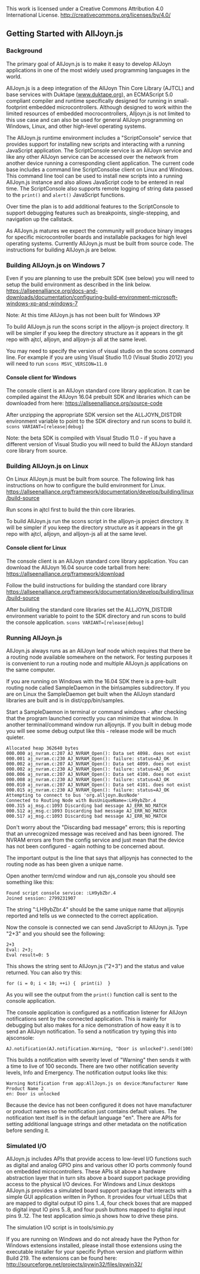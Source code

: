 This work is licensed under a Creative Commons Attribution 4.0 International License.
http://creativecommons.org/licenses/by/4.0/

## Getting Started with AllJoyn.js

### Background
The primary goal of AllJoyn.js is to make it easy to develop AllJoyn applications in one of the most widely used programming languages in the world.

AllJoyn.js is a deep integration of the AllJoyn Thin Core Library (AJTCL) and base services with Duktape (www.duktape.org), an ECMAScript 5.0 compliant compiler and runtime specifically designed for running in small-footprint embedded microcontrollers. Although designed to work within the limited resources of embedded mocrocontrollers, Alljoyn.js is not limited to this use case and can also be used for general AllJoyn programming on Windows, Linux, and other high-level operating systems.

The AllJoyn.js runtime environment includes a "ScriptConsole" service that provides support for installing new scripts and interacting with a running JavaScript application. The ScriptConsole service is an AllJoyn service and like any other AllJoyn service can be accessed over the network from another device running a corresponding client application. The current code base includes a command line ScriptConsolse client on Linux and Windows. This command line tool can be used to install new scripts into a running AllJoyn.js instance and also allows JavaScript code to be entered in real time. The ScriptConsole also supports remote logging of string data passed to the `print()` and `alert()` JavaScript functions.

Over time the plan is to add additional features to the ScriptConsole to support debugging features such as breakpoints, single-stepping, and navigation up the callstack.

As AllJoyn.js matures we expect the community will produce binary images for specific microcontroller boards and installable packages for high level operating systems. Currently AllJoyn.js must be built from source code. The instructions for building AllJoyn.js are below.

### Building AllJoyn.js on Windows 7
Even if you are planning to use the prebuilt SDK (see below) you will need to setup the build environment as described in the link below.
https://allseenalliance.org/docs-and-downloads/documentation/configuring-build-environment-microsoft-windows-xp-and-windows-7

Note:  At this time AllJoyn.js has not been built for Windows XP

To build AllJoyn.js run the scons script in the alljoyn-js project directory. It will be simpler if you keep the directory structure as it appears in the git repo with ajtcl, alljoyn, and alljoyn-js all at the same level.

You may need to specify the version of visual studio on the scons command line. For example if you are using Visual Studio 11.0 (Visual Studio 2012) you will need to run `scons MSVC_VERSION=11.0`

#### Console client for Windows
The console client is an AllJoyn standard core library application. It can be compiled against the AllJoyn 16.04 prebuilt SDK and libraries which can be downloaded from here:
https://allseenalliance.org/source-code

After unzipping the appropriate SDK version set the ALLJOYN_DISTDIR environment variable to point to the SDK directory and run scons to build it.
`scons VARIANT=[release|debug]`

Note: the beta SDK is compiled with Visual Studio 11.0 - if you have a different version of Visual Studio you will need to build the AllJoyn standard core library from source.

### Building AllJoyn.js on Linux
On Linux AllJoyn.js must be built from source. The following link has instructions on how to configure the build environment for Linux.
https://allseenalliance.org/framework/documentation/develop/building/linux/build-source

Run scons in ajtcl first to build the thin core libraries.

To build AllJoyn.js run the scons script in the alljoyn-js project directory. It will be simpler if you keep the directory structure as it appears in the git repo with ajtcl, alljoyn, and alljoyn-js all at the same level.

#### Console client for Linux
The console client is an AllJoyn standard core library application. You can download the AllJoyn 16.04 source code tarball from here:
https://allseenalliance.org/framework/download

Follow the build instructions for building the standard core library
https://allseenalliance.org/framework/documentation/develop/building/linux/build-source

After building the standard core libraries set the ALLJOYN_DISTDIR environment variable to point to the SDK directory and run scons to build the console application.
`scons VARIANT=[release|debug]`

### Running AllJoyn.js
AllJoyn.js always runs as an AllJoyn leaf node which requires that there be a routing node available somewhere on the network. For testing purposes it is convenient to run a routing node and multiple AllJoyn.js applications on the same computer.

If you are running on Windows with the 16.04 SDK there is a pre-built routing node called SampleDaemon in the bin\samples subdirectory. If you are on Linux the SampleDaemon get built when the AllJoyn standard libraries are built and is in dist/cpp/bin/samples.

Start a SampleDaemon in terminal or command windows - after checking that the program launched correctly you can minimize that window.  In another terminal/command window run alljoynjs. If you built in debug mode you will see some debug output like this - release mode will be much quieter.

```
Allocated heap 362640 bytes
000.000 aj_nvram.c:207 AJ_NVRAM_Open(): Data set 4098. does not exist
000.001 aj_nvram.c:230 AJ_NVRAM_Open(): failure: status=AJ_OK
000.002 aj_nvram.c:207 AJ_NVRAM_Open(): Data set 4099. does not exist
000.002 aj_nvram.c:230 AJ_NVRAM_Open(): failure: status=AJ_OK
000.006 aj_nvram.c:207 AJ_NVRAM_Open(): Data set 4100. does not exist
000.008 aj_nvram.c:230 AJ_NVRAM_Open(): failure: status=AJ_OK
000.010 aj_nvram.c:207 AJ_NVRAM_Open(): Data set 4101. does not exist
000.015 aj_nvram.c:230 AJ_NVRAM_Open(): failure: status=AJ_OK
Attempting to connect to bus 'org.alljoyn.BusNode'
Connected to Routing Node with BusUniqueName=:LH9ybZbr.4
000.315 aj_msg.c:1093 Discarding bad message AJ_ERR_NO_MATCH
000.512 aj_msg.c:1093 Discarding bad message AJ_ERR_NO_MATCH
000.517 aj_msg.c:1093 Discarding bad message AJ_ERR_NO_MATCH
```
Don't worry about the "Discarding bad message" errors;  this is reporting that an unrecognized message was received and has been ignored.  The NVRAM errors are from the config service and just mean that the device has not been configured - again nothing to be concerned about.

The important output is the line that says that alljoynjs has connected to the routing node as has been given a unique name.

Open another term/cmd window and run ajs_console you should see something like this:
```
Found script console service: :LH9ybZbr.4
Joined session: 2799231907
```
The string ":LH9ybZbr.4" should be the same unique name that alljoynjs reported and tells us we connected to the correct application.

Now the console is connected we can send JavaScript to AllJoyn.js.  Type "2+3" and you should see the following:
```
2+3
Eval: 2+3;
Eval result=0: 5
```
This shows the string sent to AllJoyn.js ("2+3") and the status and value returned. You can also try this:
```
for (i = 0; i < 10; ++i) {  print(i)  }
```
As you will see the output from the `print()` function call is sent to the console application.

The console application is configured as a notification listener for AllJoyn notifications sent by the connected application. This is mainly for debugging but also makes for a nice demonstration of how easy it is to send an AllJoyn notification. To send a notification try typing this into ajsconsole:
```
AJ.notification(AJ.notification.Warning, "Door is unlocked").send(100)
```
This builds a notification with severity level of "Warning" then sends it with a time to live of 100 seconds. There are two other notification severity levels, Info and Emergency.  The notification output looks like this:
```
Warning Notification from app:AllJoyn.js on device:Manufacturer Name Product Name 2
en: Door is unlocked
```
Because the device has not been configured it does not have manufacturer or product names so the notification just contains default values. The notification text itself is in the default language "en". There are APIs for setting additional language strings and other metadata on the notification before sending it.

### Simulated I/O
AllJoyn.js includes APIs that provide access to low-level I/O functions such as digital and analog GPIO pins and various other IO ports commonly found on embedded microcontrollers.  These APIs sit above a hardware abstraction layer that in turn sits above a board support package providing access to the physical I/O devices. For Windows and Linux desktops AllJoyn.js provides a simulated board support package that interacts with a simple GUI application written in Python. It provides four virtual LEDs that are mapped to digital output IO pins 1..4, four check boxes that are mapped to digital input IO pins 5..8, and four push buttons mapped to digital input pins 9..12. The test application simio.js shows how to drive these pins.

The simulation I/O script is in tools/simio.py

If you are running on Windows and do not already have the Python for Windows extensions installed, please install those extensions using the executable installer for your specific Python version and platform within Build 219. The extensions can be found here:
http://sourceforge.net/projects/pywin32/files/pywin32/
